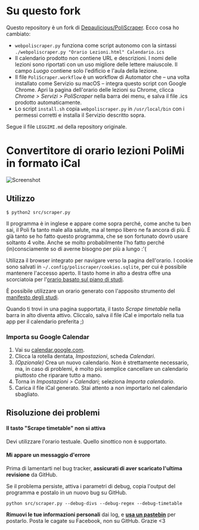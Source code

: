 # Su questo fork
Questo repository è un fork di [Depaulicious/PoliScraper](https://github.com/Depaulicious/PoliScraper). Ecco cosa ho cambiato:
* `webpoliscraper.py` funziona come script autonomo con la sintassi `./webpoliscraper.py "Orario Lezioni.html" Calendario.ics`
* Il calendario prodotto non contiene URL e descrizioni. I nomi delle lezioni sono riportati con un uso migliore delle lettere maiuscole. Il campo *Luogo* contiene solo l'edificio e l'aula della lezione.
* Il file `PoliScraper.workflow` è un workflow di Automator che – una volta installato come Servizio su macOS – integra questo script con Google Chrome. Apri la pagina dell'orario delle lezioni su Chrome, clicca *Chrome > Servizi > PoliScraper* nella barra dei menu, e salva il file .ics prodotto automaticamente.
* Lo script `install.sh` copia `webpoliscraper.py` in `/usr/local/bin` con i permessi corretti e installa il Servizio descritto sopra.

Segue il file `LEGGIMI.md` della repository originale.
&nbsp;

# Convertitore di orario lezioni PoliMi in formato iCal

![Screenshot](screenshot.png "The scraper's main window")

## Utilizzo

```shell
$ python2 src/scraper.py
```

Il programma è in inglese e appare come sopra perché, come anche tu ben sai, il Poli fa tanto male alla salute, ma al tempo libero ne fa ancora di più. È già tanto se ho fatto questo programma, che se son fortunato dovrò usare soltanto 4 volte. Anche se molto probabilmente l'ho fatto perché (in)consciamente so di averne bisogno per più a lungo :'(

Utilizza il browser integrato per navigare verso la pagina dell'orario. I cookie sono salvati in `~/.config/poliscraper/cookies.sqlite`, per cui è possibile mantenere l'accesso aperto. Il tasto home in alto a destra offre una scorciatoia per l'[orario basato sul piano di studi](https://servizionline.polimi.it/portaleservizi/portaleservizi/controller/servizi/Servizi.do?evn_srv=evento&idServizio=398).

È possibile utilizzare un orario generato con l'apposito strumento del [manifesto degli studi](https://www4.ceda.polimi.it/manifesti/manifesti/controller/ManifestoPublic.do?lang=IT).

Quando ti trovi in una pagina supportata, il tasto *Scrape timetable* nella barra in alto diventa attivo. Cliccalo, salva il file iCal e importalo nella tua app per il calendario preferita ;)

### Importa su Google Calendar

1. Vai su [calendar.google.com](https://calendar.google.com).
1. Clicca la rotella dentata, *Impostazioni*, scheda *Calendari*.
1. *(Opzionale)* Crea un nuovo calendario. Non è strettamente necessario, ma, in caso di problemi, è molto più semplice cancellare un calendario piuttosto che riparare tutto a mano. 
1. Torna in *Impostazioni > Calendari*; seleziona *Importa calendario*.
1. Carica il file iCal generato. Stai attento a non importarlo nel calendario sbagliato.

## Risoluzione dei problemi

#### Il tasto "Scrape timetable" non si attiva

Devi utilizzare l'orario testuale. Quello sinottico non è supportato.

#### Mi appare un messaggio d'errore

Prima di lamentarti nel bug tracker, **assicurati di aver scaricato l'ultima revisione** da GitHub.

Se il problema persiste, attiva i parametri di debug, copia l'output del programma e postalo in un nuovo bug su GitHub.

    python src/scraper.py --debug-divs --debug-regex --debug-timetable

**Rimuovi le tue informazioni personali** dai log, e **[usa un pastebin](http://hastebin.com)** per postarlo. Posta le cagate su Facebook, non su GitHub. Grazie <3